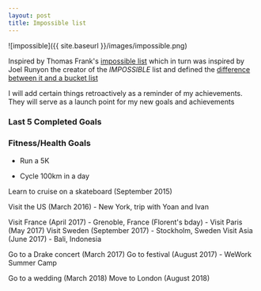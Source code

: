 ```yaml
---
layout: post
title: Impossible list
---
```


![impossible]({{ site.baseurl }}/images/impossible.png)

Inspired by Thomas Frank's [impossible list](https://collegeinfogeek.com/about/meet-the-author/my-impossible-list/)
which in turn was inspired by Joel Runyon the creator of the *IMPOSSIBLE* list and defined the [difference between it and a bucket list](https://impossiblehq.com/the-impossible-list-is-not-a-bucket-list/)

I will add certain things retroactively as a reminder of my achievements. 
They will serve as a launch point for my new goals and achievements

### Last 5 Completed Goals

### Fitness/Health Goals

- Run a 5K

- Cycle 100km in a day

Learn to cruise on a skateboard (September 2015)

Visit the US (March 2016) - New York, trip with Yoan and Ivan

Visit France (April 2017) - Grenoble, France (Florent's bday)
	- Visit Paris (May 2017)
Visit Sweden (September 2017) - Stockholm, Sweden
Visit Asia (June 2017) - Bali, Indonesia

Go to a Drake concert (March 2017)
Go to festival (August 2017) - WeWork Summer Camp

Go to a wedding (March 2018)
Move to London (August 2018)